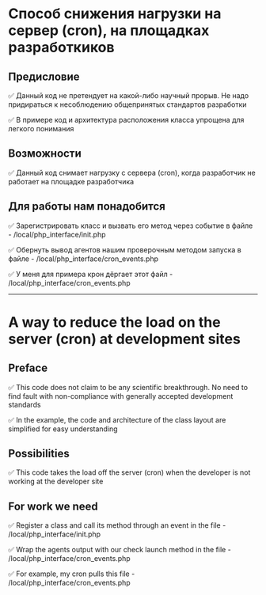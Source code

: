 # Способ снижения нагрузки на сервер (cron), на площадках разработкиков

## Предисловие

:white_check_mark: Данный код не претендует на какой-либо научный прорыв. Не надо придираться к несоблюдению общепринятых стандартов разработки

:white_check_mark: В примере код и архитектура расположения класса упрощена для легкого понимания

## Возможности

:white_check_mark: Данный код снимает нагрузку с сервера (cron), когда разработчик не работает на площадке разработчика 

## Для работы нам понадобится

:white_check_mark: Зарегистрировать класс и вызвать его метод через событие в файле - /local/php_interface/init.php

:white_check_mark: Обернуть вывод агентов нашим проверочным методом запуска в файле - /local/php_interface/cron_events.php

:white_check_mark: У меня для примера крон дёргает этот файл - /local/php_interface/cron_events.php

____
# A way to reduce the load on the server (cron) at development sites

## Preface

:white_check_mark: This code does not claim to be any scientific breakthrough. No need to find fault with non-compliance with generally accepted development standards

:white_check_mark: In the example, the code and architecture of the class layout are simplified for easy understanding

## Possibilities

:white_check_mark: This code takes the load off the server (cron) when the developer is not working at the developer site

## For work we need

:white_check_mark: Register a class and call its method through an event in the file - /local/php_interface/init.php

:white_check_mark: Wrap the agents output with our check launch method in the file - /local/php_interface/cron_events.php

:white_check_mark: For example, my cron pulls this file - /local/php_interface/cron_events.php
